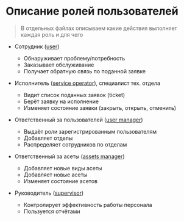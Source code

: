# Описание ролей пользователей

> В отдельных файлах описываем какие действия выполняет каждая роль и для чего

* Сотрудник ([user](user.md))
  * Обнаруживает проблему/потребность 
  * Заказывает обслуживание
  * Получает обратную связь по поданной заявке
  

* Исполнитель ([service operator](service_operator.md)), специалист тех. отдела
  * Видит список поданных заявок (ticket)
  * Берёт заявку на исполнение
  * Изменяет состояние заявки (закрыть, открыть, отменить) 
  

* Ответственный за пользователей ([user manager](user_manager.md)) 
  * Выдаёт роли зарегистрированным пользователям
  * Добавляет отделы
  * Распределяет сотрудников по отделам


* Ответственный за асеты ([assets manager](assets_manager.md))
  * Добавляет новые виды асеты
  * Добавляет новые асеты
  * Изменяет состояние асетов


* Руководитель ([supervisor](supervisor.md))
  * Контролирует эффективность работы персонала
  * Пользуется отчётами
